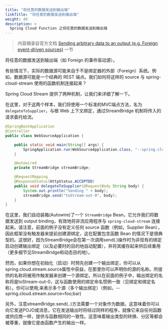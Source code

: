 ```yaml
---
title: "将任意的数据发送到输出端"
linkTitle: "将任意的数据发送到输出端"
weight: 40
description: >
  Spring Cloud Function 之将任意的数据发送到输出端
---
```


> 内容摘录自官方文档 [Sending arbitrary data to an output (e.g. Foreign event-driven sources)](https://docs.spring.io/spring-cloud-stream/docs/current/reference/html/spring-cloud-stream.html#_sending_arbitrary_data_to_an_output_e_g_foreign_event_driven_sources) 一节

将任意的数据发送到输出端（如 Foreign 的事件驱动源）。

有些情况下，实际的数据源可能来自于不是绑定器的外部（Foreign）系统。例如，数据源可能是一个经典的 REST 端点。我们如何将这样的 source 与 spring-cloud-stream 使用的函数机制连接起来？

Spring Cloud Stream 提供了两种机制，让我们来详细了解一下。

在这里，对于这两个样本，我们将使用一个标准的MVC端点方法，名为 `delegateToSupplier`，与根 Web 上下文绑定，通过StreamBridge 机制将传入的请求委托给流。

```java
@SpringBootApplication
@Controller
public class WebSourceApplication {

	public static void main(String[] args) {
		SpringApplication.run(WebSourceApplication.class, "--spring.cloud.stream.source=toStream");
	}

	@Autowired
	private StreamBridge streamBridge;

	@RequestMapping
	@ResponseStatus(HttpStatus.ACCEPTED)
	public void delegateToSupplier(@RequestBody String body) {
		System.out.println("Sending " + body);
		streamBridge.send("toStream-out-0", body);
	}
}
```

在这里，我们自动装箱(Autowire)了一个 `StreamBridge` Bean，它允许我们将数据发送到 output binding，有效地将非流应用程序与 `spring-cloud-stream` 连接起来。请注意，前面的例子没有定义任何 source 函数（例如，Supplier Bean），因此框架没有触发器来提前创建源绑定，这在配置包含函数 Bean 的情况下是很典型的。这很好，因为StreamBridge会在第一次调用send(.)操作时为非现有的绑定启动创建输出绑定（以及必要时的目的地自动配置），并将其缓存起来供后续重用（更多细节见StreamBridge和动态目的地）。

然而，如果你想在初始化（启动）时预先创建一个输出绑定，你可以从spring.cloud.stream.source属性中获益，在那里你可以声明你的源的名称。所提供的名称将被用作触发器来创建一个源绑定。所以在前面的例子中，输出绑定的名称将是toStream-out-0，这与函数使用的绑定命名惯例一致（见绑定和绑定名称）。你可以使用;来表示多个源（多个输出绑定）（例如，--spring.cloud.stream.source=foo;bar)

另外，注意streamBridge.send(..)方法需要一个对象作为数据。这意味着你可以向它发送POJO或消息，它在发送输出时将经过同样的程序，就像它来自任何函数或供应商一样，提供与函数相同的一致性。这意味着输出类型的转换、分区等都会被尊重，就像它是由函数产生的输出一样。
